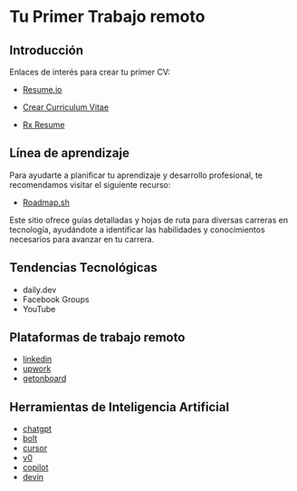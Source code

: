 # Tu Primer Trabajo remoto

## Introducción

Enlaces de interés para crear tu primer CV:

- [Resume.io](https://resume.io/cv-templates?cq_plac=&cq_net=g&cq_pos=&cq_med=&cq_plt=gp&ga_utm_source=google&utm_medium=ppc&utm_campaign=1433540151&utm_adgroup=cv-generic&utm_custom=Resume.io|SA.MISC|PS|NB&utm_content=582553125525&utm_term=cv&matchtype=b&device=c&location=9070005&gad_source=1&gclid=Cj0KCQiApNW6BhD5ARIsACmEbkVJTthABvQsJqJx6Z9s8bCQCpMp9sTCDk4YdFF51Eq8-liFMvkVDNwaAsqjEALw_wcB)

- [Crear Curriculum Vitae](https://www.onlinecv.es/ls/hacer-curriculum-vitae/?utm_source=google&utm_medium=cpc&utm_campaign=10104159086&utm_term=cv&utm_adgroup=100301716534&utm_network=g&utm_device=c&utm_matchtype=b&utm_loc_physical_ms=9070005&gad_source=1&gclid=Cj0KCQiApNW6BhD5ARIsACmEbkVBChhdsZcMc8j5m3btJdyPxBx2zs6MJ54TUIi8Q6DjFjR1sbJOylsaApUoEALw_wcB)

- [Rx Resume](https://rxresu.me/)

## Línea de aprendizaje

Para ayudarte a planificar tu aprendizaje y desarrollo profesional, te recomendamos visitar el siguiente recurso:

- [Roadmap.sh](https://roadmap.sh/)

Este sitio ofrece guías detalladas y hojas de ruta para diversas carreras en tecnología, ayudándote a identificar las habilidades y conocimientos necesarios para avanzar en tu carrera.

## Tendencias Tecnológicas

- daily.dev
- Facebook Groups
- YouTube

## Plataformas de trabajo remoto

- [linkedin](https://www.linkedin.com/)
- [upwork](https://www.upwork.com/)
- [getonboard](https://www.getonbrd.com/)

## Herramientas de Inteligencia Artificial

- [chatgpt](https://chat.openai.com/)
- [bolt](https://bolt.new/)
- [cursor](https://www.cursor.com/)
- [v0](https://v0.dev/)
- [copilot](https://copilot.github.com/)
- [devin](https://devin.ai/)
